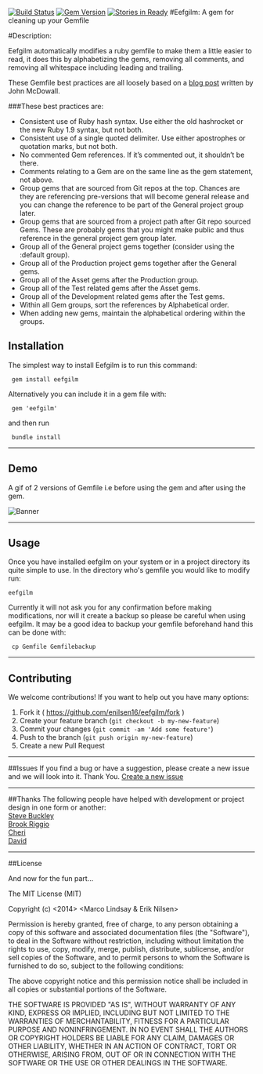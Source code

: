 [![Build Status](https://travis-ci.org/enilsen16/Eefgilm.svg?branch=master)](https://travis-ci.org/enilsen16/Eefgilm)
[![Gem Version](https://badge.fury.io/rb/eefgilm.svg)](http://badge.fury.io/rb/eefgilm)
[![Stories in Ready](https://badge.waffle.io/enilsen16/eefgilm.png?label=ready&title=Ready)](https://waffle.io/enilsen16/eefgilm)
#Eefgilm: A gem for cleaning up your Gemfile

#Description:

Eefgilm automatically modifies a ruby gemfile to make them a little easier to read, it does this by alphabetizing the gems, removing all comments, and removing all whitespace including leading and trailing.

These Gemfile best practices are all loosely based on a [blog post](http://mcdowall.info/posts/gemfile-best-practices-and-discourse/) written by John McDowall.

###These best practices are:

- Consistent use of Ruby hash syntax. Use either the old hashrocket or the new Ruby 1.9 syntax, but not both.
- Consistent use of a single quoted delimiter. Use either apostrophes or quotation marks, but not both.
- No commented Gem references. If it’s commented out, it shouldn’t be there.
- Comments relating to a Gem are on the same line as the gem statement, not above.
- Group gems that are sourced from Git repos at the top. Chances are they are referencing pre-versions that will become general release and you can change the reference to be part of the General project group later.
- Group gems that are sourced from a project path after Git repo sourced Gems. These are probably gems that you might make public and thus reference in the general project gem group later.
- Group all of the General project gems together (consider using the :default group).
- Group all of the Production project gems together after the General gems.
- Group all of the Asset gems after the Production group.
- Group all of the Test related gems after the Asset gems.
- Group all of the Development related gems after the Test gems.
- Within all Gem groups, sort the references by Alphabetical order.
- When adding new gems, maintain the alphabetical ordering within the groups.


## Installation
The simplest way to install Eefgilm is to run this command:

     gem install eefgilm

Alternatively you can include it in a gem file with:

     gem 'eefgilm'

and then run

     bundle install

---

## Demo

A gif of 2 versions of Gemfile i.e before using the gem and after using the gem.

![Banner](http://zippy.gfycat.com/DeliriousInsidiousHumpbackwhale.gif)

---
## Usage

Once you have installed eefgilm on your system or in a project directory its quite simple to use. In the directory who's gemfile you would like to modify run:

    eefgilm

Currently it will not ask you for any confirmation before making modifications, nor will it create a backup so please be careful when using eefgilm. It may be a good idea to backup your gemfile beforehand hand this can be done with:

     cp Gemfile Gemfilebackup

---
## Contributing
We welcome contributions! If you want to help out you have many options:

1. Fork it ( https://github.com/enilsen16/eefgilm/fork )
2. Create your feature branch (`git checkout -b my-new-feature`)
3. Commit your changes (`git commit -am 'Add some feature'`)
4. Push to the branch (`git push origin my-new-feature`)
5. Create a new Pull Request

---
##Issues
If you find a bug or have a suggestion, please create a new issue and we will look into it. Thank You.
[Create a new issue](https://github.com/enilsen16/Eefgilm/issues/new)

---

##Thanks
The following people have helped with development or project design in one form or another:<br>
[Steve Buckley](https://github.com/buckleys78)<br>
[Brook Riggio](https://github.com/brookr)<br>
[Cheri](https://github.com/cherimarie)<br>
[David](https://github.com/dbalatero)<br>

---
##License

And now for the fun part...

The MIT License (MIT)

Copyright (c) <2014> <Marco Lindsay & Erik Nilsen>

Permission is hereby granted, free of charge, to any person obtaining a copy
of this software and associated documentation files (the "Software"), to deal
in the Software without restriction, including without limitation the rights
to use, copy, modify, merge, publish, distribute, sublicense, and/or sell
copies of the Software, and to permit persons to whom the Software is
furnished to do so, subject to the following conditions:

The above copyright notice and this permission notice shall be included in
all copies or substantial portions of the Software.

THE SOFTWARE IS PROVIDED "AS IS", WITHOUT WARRANTY OF ANY KIND, EXPRESS OR
IMPLIED, INCLUDING BUT NOT LIMITED TO THE WARRANTIES OF MERCHANTABILITY,
FITNESS FOR A PARTICULAR PURPOSE AND NONINFRINGEMENT. IN NO EVENT SHALL THE
AUTHORS OR COPYRIGHT HOLDERS BE LIABLE FOR ANY CLAIM, DAMAGES OR OTHER
LIABILITY, WHETHER IN AN ACTION OF CONTRACT, TORT OR OTHERWISE, ARISING FROM,
OUT OF OR IN CONNECTION WITH THE SOFTWARE OR THE USE OR OTHER DEALINGS IN
THE SOFTWARE.
